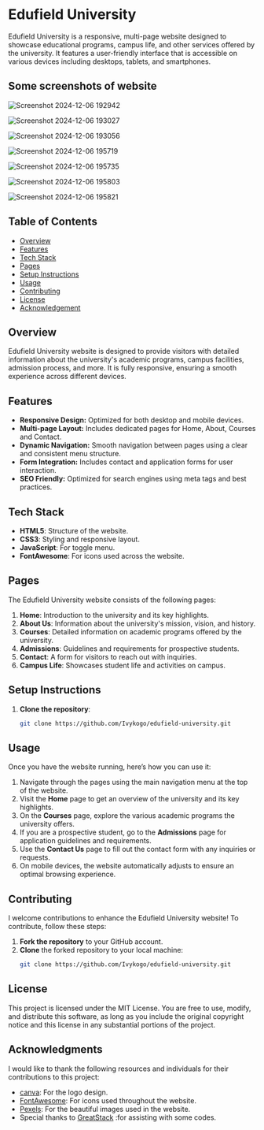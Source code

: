 # Edufield University

Edufield University is a responsive, multi-page website designed to showcase educational programs, campus life, and other services offered by the university. It features a user-friendly interface that is accessible on various devices including desktops, tablets, and smartphones.

## Some screenshots of website


![Screenshot 2024-12-06 192942](https://github.com/user-attachments/assets/63f50560-1292-4a91-884c-a3a46f87c45c)

![Screenshot 2024-12-06 193027](https://github.com/user-attachments/assets/8ccc4ad7-9c23-4024-9e8b-3bf988c77c6c)


![Screenshot 2024-12-06 193056](https://github.com/user-attachments/assets/e203546f-506e-4239-a206-fa90209d092b)

![Screenshot 2024-12-06 195719](https://github.com/user-attachments/assets/a0d90158-021d-4670-854d-84b0a2ae23f6)

![Screenshot 2024-12-06 195735](https://github.com/user-attachments/assets/7a3ccfa7-2b00-42a8-9035-a3d9e612bec6)


![Screenshot 2024-12-06 195803](https://github.com/user-attachments/assets/12494f5c-ff89-49c4-a570-6b2a0b1b13c4)

![Screenshot 2024-12-06 195821](https://github.com/user-attachments/assets/2a829fe2-2c25-4708-b808-313c51ba20fe)


## Table of Contents

- [Overview](#overview)
- [Features](#features)
- [Tech Stack](#tech-stack)
- [Pages](#pages)
- [Setup Instructions](#setup-instructions)
- [Usage](#usage)
- [Contributing](#contributing)
- [License](#license)
- [Acknowledgement](#acknowledgement)

## Overview

Edufield University website is designed to provide visitors with detailed information about the university's academic programs, campus facilities, admission process, and more. It is fully responsive, ensuring a smooth experience across different devices.

## Features

- **Responsive Design:** Optimized for both desktop and mobile devices.
- **Multi-page Layout:** Includes dedicated pages for Home, About, Courses and Contact.
- **Dynamic Navigation:** Smooth navigation between pages using a clear and consistent menu structure.
- **Form Integration:** Includes contact and application forms for user interaction.
- **SEO Friendly:** Optimized for search engines using meta tags and best practices.

## Tech Stack

- **HTML5**: Structure of the website.
- **CSS3**: Styling and responsive layout.
- **JavaScript**: For toggle menu.
- **FontAwesome**: For icons used across the website.

## Pages

The Edufield University website consists of the following pages:

1. **Home**: Introduction to the university and its key highlights.
2. **About Us**: Information about the university's mission, vision, and history.
3. **Courses**: Detailed information on academic programs offered by the university.
4. **Admissions**: Guidelines and requirements for prospective students.
5. **Contact**: A form for visitors to reach out with inquiries.
6. **Campus Life**: Showcases student life and activities on campus.

## Setup Instructions

1. **Clone the repository**:
   ```bash
   git clone https://github.com/Ivykogo/edufield-university.git

## Usage

Once you have the website running, here’s how you can use it:

1. Navigate through the pages using the main navigation menu at the top of the website.
2. Visit the **Home** page to get an overview of the university and its key highlights.
3. On the **Courses** page, explore the various academic programs the university offers.
4. If you are a prospective student, go to the **Admissions** page for application guidelines and requirements.
5. Use the **Contact Us** page to fill out the contact form with any inquiries or requests.
6. On mobile devices, the website automatically adjusts to ensure an optimal browsing experience.

## Contributing

I welcome contributions to enhance the Edufield University website! To contribute, follow these steps:

1. **Fork the repository** to your GitHub account.
2. **Clone** the forked repository to your local machine:
   ```bash
   git clone https://github.com/Ivykogo/edufield-university.git

## License

This project is licensed under the MIT License. You are free to use, modify, and distribute this software, as long as you include the original copyright notice and this license in any substantial portions of the project.

## Acknowledgments

I would like to thank the following resources and individuals for their contributions to this project:

- [canva](https://www.canva.com/design/): For the logo design.
- [FontAwesome](https://fontawesome.com/): For icons used throughout the website.
- [Pexels](https://pexels.com/): For the beautiful images used in the website.
- Special thanks to [GreatStack](https://youtu.be/oYRda7UtuhA?si=djwyHhlnoBd6q9UF) :for assisting with some codes.
